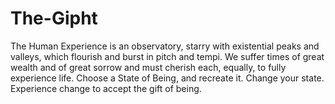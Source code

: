 # The-Gipht
The Human Experience is an observatory, starry with existential peaks and valleys, which flourish and burst in pitch and tempi.  We suffer times of great wealth and of great sorrow and must cherish each, equally, to fully experience life. Choose a State of Being, and recreate it. Change your state. Experience change to accept the gift of being.
